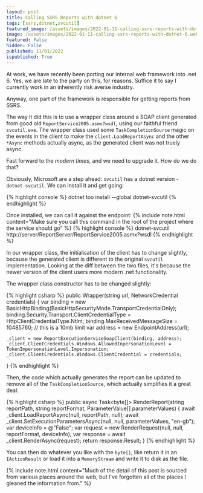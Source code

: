 ```yaml
---
layout: post
title: Calling SSRS Reports with dotnet 6
tags: [ssrs,dotnet,svcutil]
featured_image: /assets/images/2022-01-11-calling-ssrs-reports-with-dotnet-6.webp
image: /assets/images/2022-01-11-calling-ssrs-reports-with-dotnet-6.webp
featured: False
hidden: False
published: 11/01/2022
ispublished: True
---
```

At work, we have recently been porting our internal web framework into .net 6. Yes, we are late to the party on this, for reasons. Suffice it to say I currently work in an inherently risk averse industry.

Anyway, one part of the framework is responsible for getting reports from SSRS.

The way it did this is to use a wrapper class around a SOAP client generated from good old `ReportService2005.asmx?wsdl`, using our faithful friend `svcutil.exe`. The wrapper class used some `TaskCompletionSource` magic on the events in the client to make the `client.LoadReportAsync` and the other `*Async` methods actually async, as the generated client was not truely async.

Fast forward to the _modern times_, and we need to upgrade it. How do we do that?

Obviously, Microsoft are a step ahead: `svcutil` has a dotnet version - `dotnet-svcutil`. We can install it and get going:

{% highlight console %}
dotnet too install --global dotnet-svcutil
{% endhighlight %}

Once installed, we can call it against the endpoint:
{% include note.html content="Make sure you call this command in the root of the project where the service should go" %}
{% highlight console %}
dotnet-svcutil http://server/ReportServer/ReportService2005.asmx?wsdl
{% endhighlight %}

In our wrapper class, the initialisation of the client has to change slightly, because the generated client is different to the original `svcutil` implementation. Looking at the diff between the two files, it's because the newer version of the client users more modern .net functionality.

The wrapper class constructor has to be changed slightly:

{% highlight csharp %}
public Wrapper(string url, NetworkCredential credentials)
{
    var binding = new BasicHttpBinding(BasicHttpSecurityMode.TransportCredentialOnly);
    binding.Security.Transport.ClientCredentialType = HttpClientCredentialType.Ntlm;
    binding.MaxReceivedMessageSize = 10485760; // this is a 10mb limit
    var address = new EndpointAddress(url);

    _client = new ReportExecutionServiceSoapClient(binding, address);
    _client.ClientCredentials.Windows.AllowedInpersonationLevel = TokenImpersonationLevel.Impersonation;
    _client.ClientCredentials.Windows.ClientCredential = credentials;
}
{% endhighlight %}

Then, the code which actually generates the report can be updated to remove all of the `TaskCompletionSource`, which actually simplifies it a great deal:

{% highlight csharp %}
public async Task<byte[]> RenderReport(string reportPath, string reportFormat, ParameterValue[] parameterValues)
{
    await _client.LoadReportAsync(null, reportPath, null);
    await _client.SetExecutionParametersAsync(null, null, parameterValues, "en-gb");
    var deviceInfo = @"<DeviceInfo><Toolbar>False</ToolBar></DeviceInfo>";
    var request = new RenderRequest(null, null, reportFormat, deviceInfo);
    var response = await _client.RenderAsync(request);
    return response.Result;
}
{% endhighlight %}

You can then do whatever you like with the `byte[]`, like return it in an `IActionResult` or load it into a `MemoryStream` and write it to disk as the file.

{% include note.html content="Much of the detail of this post is sourced from various places around the web, but I've forgotten all of the places I gleaned the information from." %}